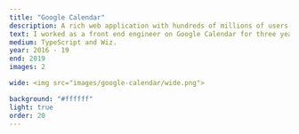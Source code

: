 ```yaml
---
title: "Google Calendar"
description: A rich web application with hundreds of millions of users.
text: I worked as a front end engineer on Google Calendar for three years. In 2017, we released a much lauded redesign of the UI.<br><br>I worked with Designers, Product Managers and UX Researchers as well as leading small engineering teams to develop functional and beautiful features.
medium: TypeScript and Wiz.
year: 2016 - 19
end: 2019
images: 2

wide: <img src="images/google-calendar/wide.png">

background: "#ffffff"
light: true
order: 20
---
```

